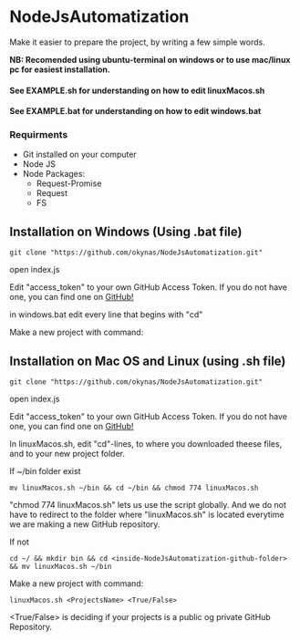 # NodeJsAutomatization

Make it easier to prepare the project, by writing a few simple words. 

**NB: Recomended using ubuntu-terminal on windows or to use mac/linux pc for easiest installation.**

#### See EXAMPLE.sh for understanding on how to edit linuxMacos.sh

#### See EXAMPLE.bat for understanding on how to edit windows.bat

### Requirments

- Git installed on your computer
- Node JS
- Node Packages:
    - Request-Promise
    - Request
    - FS

## Installation on Windows (Using .bat file)

```
git clone "https://github.com/okynas/NodeJsAutomatization.git" 
```

open index.js

Edit "access_token" to your own GitHub Access Token. 
If you do not have one, you can find one on [GitHub!](https://github.com/settings/tokens)

in windows.bat edit every line that begins with "cd"

Make a new project with command:


## Installation on Mac OS and Linux (using .sh file)

```
git clone "https://github.com/okynas/NodeJsAutomatization.git" 
```

open index.js

Edit "access_token" to your own GitHub Access Token. 
If you do not have one, you can find one on [GitHub!](https://github.com/settings/tokens)

In linuxMacos.sh, edit "cd"-lines, to where you downloaded theese files, and to your new project folder. 

If ~/bin folder exist

```
mv linuxMacos.sh ~/bin && cd ~/bin && chmod 774 linuxMacos.sh
```

"chmod 774 linuxMacos.sh" lets us use the script globally. And we do not have to redirect to the folder where "linuxMacos.sh" is located everytime we are making a new GitHub repository. 

If not

```
cd ~/ && mkdir bin && cd <inside-NodeJsAutomatization-github-folder> && mv linuxMacos.sh ~/bin
```

Make a new project with command:

```
linuxMacos.sh <ProjectsName> <True/False>
```

<True/False> is deciding if your projects is a public og private GitHub Repository. 
